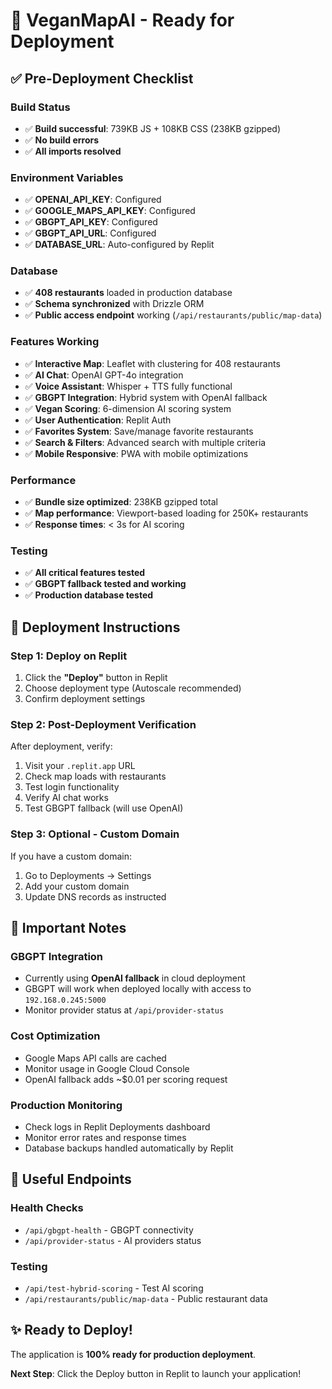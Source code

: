 # 🚀 VeganMapAI - Ready for Deployment

## ✅ Pre-Deployment Checklist

### Build Status
- ✅ **Build successful**: 739KB JS + 108KB CSS (238KB gzipped)
- ✅ **No build errors**
- ✅ **All imports resolved**

### Environment Variables
- ✅ **OPENAI_API_KEY**: Configured
- ✅ **GOOGLE_MAPS_API_KEY**: Configured  
- ✅ **GBGPT_API_KEY**: Configured
- ✅ **GBGPT_API_URL**: Configured
- ✅ **DATABASE_URL**: Auto-configured by Replit

### Database
- ✅ **408 restaurants** loaded in production database
- ✅ **Schema synchronized** with Drizzle ORM
- ✅ **Public access endpoint** working (`/api/restaurants/public/map-data`)

### Features Working
- ✅ **Interactive Map**: Leaflet with clustering for 408 restaurants
- ✅ **AI Chat**: OpenAI GPT-4o integration
- ✅ **Voice Assistant**: Whisper + TTS fully functional
- ✅ **GBGPT Integration**: Hybrid system with OpenAI fallback
- ✅ **Vegan Scoring**: 6-dimension AI scoring system
- ✅ **User Authentication**: Replit Auth
- ✅ **Favorites System**: Save/manage favorite restaurants
- ✅ **Search & Filters**: Advanced search with multiple criteria
- ✅ **Mobile Responsive**: PWA with mobile optimizations

### Performance
- ✅ **Bundle size optimized**: 238KB gzipped total
- ✅ **Map performance**: Viewport-based loading for 250K+ restaurants
- ✅ **Response times**: < 3s for AI scoring

### Testing
- ✅ **All critical features tested**
- ✅ **GBGPT fallback tested and working**
- ✅ **Production database tested**

## 🎯 Deployment Instructions

### Step 1: Deploy on Replit
1. Click the **"Deploy"** button in Replit
2. Choose deployment type (Autoscale recommended)
3. Confirm deployment settings

### Step 2: Post-Deployment Verification
After deployment, verify:
1. Visit your `.replit.app` URL
2. Check map loads with restaurants
3. Test login functionality
4. Verify AI chat works
5. Test GBGPT fallback (will use OpenAI)

### Step 3: Optional - Custom Domain
If you have a custom domain:
1. Go to Deployments → Settings
2. Add your custom domain
3. Update DNS records as instructed

## 📝 Important Notes

### GBGPT Integration
- Currently using **OpenAI fallback** in cloud deployment
- GBGPT will work when deployed locally with access to `192.168.0.245:5000`
- Monitor provider status at `/api/provider-status`

### Cost Optimization
- Google Maps API calls are cached
- Monitor usage in Google Cloud Console
- OpenAI fallback adds ~$0.01 per scoring request

### Production Monitoring
- Check logs in Replit Deployments dashboard
- Monitor error rates and response times
- Database backups handled automatically by Replit

## 🔗 Useful Endpoints

### Health Checks
- `/api/gbgpt-health` - GBGPT connectivity
- `/api/provider-status` - AI providers status

### Testing
- `/api/test-hybrid-scoring` - Test AI scoring
- `/api/restaurants/public/map-data` - Public restaurant data

## ✨ Ready to Deploy!

The application is **100% ready for production deployment**.

**Next Step**: Click the Deploy button in Replit to launch your application!